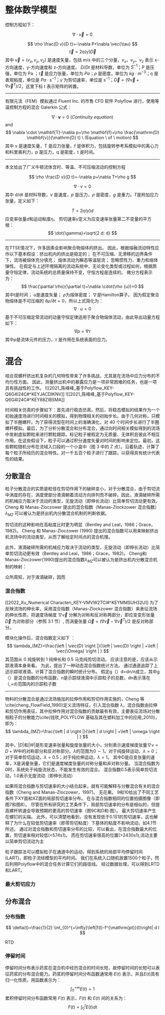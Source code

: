 # 整体数学模型
控制方程如下： 

$$
\nabla \cdot \vec{v}=0
$$

$$
\rho \frac{D v}{D t}=-\nabla P+\nabla \vec{\tau}
$$
$$
\vec{\tau}=2 \eta(\dot{\gamma}) \vec{D}
$$
其中 $\vec{v}=\left(v_{x}, v_{y}, v_{z}\right)$ 是速度矢量，包括 $m/s$ 中的三个分量，$v_x$，$v_y$，$v_z$ 表示 x-方向速度，y-方向速度和 z-方向速度。
$D/Dt$ 是材料导数，单位为 $S^{-1}$；P 是压强，单位为 Pa ；$\vec{\tau}$ 是应力张量，单位为 $Pa$；$\rho$ 是密度，单位为 $kg \cdot m^{-3}$；$\eta$ 是表观粘度，单位是 $Pa \cdot s^{-1}$；$\dot{\gamma}$ 为剪切速率，单位是 $s^{-1}$；$\vec{D}=\left(\nabla \vec{v}+\nabla \vec{v}^{T}\right) / 2$，这里下标 t 表示矩阵的转置。 


---

有限元法（FEM）模拟通过 Fluent Inc. 的市售 CFD 软件 Polyflow 进行，使用等温控制方程的混合 Galerkin 公式：

$$
\nabla \cdot \mathbf{v}=0 \ (Continuity \ equation)
$$
and
$$
\nabla \cdot \mathbf{T}-\nabla p+\rho \mathbf{f}=\rho \frac{\mathrm{D} \mathbf{v}}{\mathrm{D} t} \ (Equation \ of \  motion)
$$
其中 v 是速度矢量，T 是应力张量，f 是体积力，包括旋转参考系模拟中的离心力和科里奥利力，p 是压力，q 是密度，t 是时间。


---

本文给出了广义牛顿流体含时、等温、不可压缩流动的控制方程 

$$
\rho \frac{D v}{D t}=-\nabla p+\nabla T+\rho g
$$

$$
\nabla \cdot v=0
$$
其中 d/dt 是材料导数，$v$ 是速度，$p$ 是压力，$\rho$ 是密度，$g$ 是重力。$T$是附加应力张量，定义如下： 

$$T=2 \eta(\dot{\gamma}) d$$
应变率张量$d$和运动粘度$\eta$。 剪切速率$\dot{\gamma}$定义为应变速率张量第二不变量的平方根： 
$$
\dot{\gamma}=\sqrt{2 d: d}
$$

---
在TTSE情况下，许多因素会影响聚合物熔体的挤出。 因此，根据熔融流动特性应作以下基本假设：挤出机内的挤出是稳定的； 在不可压缩、无滑移的边界条件下，流场被熔体充分填充； 熔体流动为瞬态等温层流； 忽略惯性力、重力和熔体弹性。 
在假定与上述环境隔离的流动系统中，无论变化类型或过程如何，根据质量守恒定律，流动系统的总质量保持不变，守恒方程是连续的。 微分方程表示为： 
$$
\frac{\partial \rho}{\partial t}+\nabla \cdot(\rho {u})=0
$$
其中t是时间； $u$是速度矢量； $\rho$为熔体密度； $\nabla$是Hamilton算子。 
因为假定聚合物熔体是不可压缩的 $\partial \rho/\partial t=0$，所以上式简化为： 
$$
\nabla \cdot u=0
$$
基于不可压缩定常流动的动量守恒定律适用于聚合物熔体流动，由此导出动量方程如下：
$$
\nabla p=\nabla \tau
$$
其中$p$是流体元件的压力，$\tau$ 是作用在系统表面的应力。 


# 混合


啮合双螺杆挤出机复杂的几何特性带来了许多挑战，尤其是在流场中应力分布的不均匀性方面。 因此，测量挤出机中的暴露应力是一项非常困难的任务，也是一项具有挑战性的工作。
![[2021_陈峰峰_基于Polyflow_KEY-Q6G4I24C#^KEYJACDIKNV]]
![[2021_陈峰峰_基于Polyflow_KEY-Q6G4I24C#^KEY88ZIBSMA]]

时间相关仿真的步骤如下：首先进行稳态仿真。然后，将稳态模拟的结果作为一个初始速度场进行时间相关的模拟，得到物理相关的初始步长。由于几何对称，只模拟了半圈螺杆。为了获得流型在时间上的准确演化，对 40 个时间步长进行了半圈螺杆模拟。最后，为了分析分散混合和分布混合，通过向时间相关模拟得到的流场中发射虚拟颗粒来进行颗粒跟踪。标记粒子被假定为无质量、无体积且彼此不相互作用。在这些假设下，粒子可以通过积分速度矢量对时间的影响来定位。最初，这些颗粒随机分布在流域入口段的一个小盒中（图 3 中的 Z 点）。沿着轨迹，计算了每个粒子所经历的混合特性。对一千五百个粒子进行了跟踪，以获得具有统计代表性的结果。 



## 分散混合

粒子分散混合的实质是粒径在剪切作用下的破碎变小，对于分散混合，由于剪切流中涡度的存在，涡度使部分液滴朝着流动方向排列而不破碎。因此，液滴破碎所需的机械应力取决于流动的类型，无旋流动（即伸长流动）比简单剪切流动更有效。Cheng 和 Manas-Zloczower 提出的混合指数（Manas-Zlockzower 混合指数） $\lambda_{MZ}$ 可以被认为是挤出机内分散混合机制的判断依据。

剪切流的这种影响在高粘度比时更为明显（Bentley and Leal，1986；Grace，1982)。 
Cheng 和 Manas-Zloczower (1990) 提出的混合指数可以用来映射挤出机流场中的流动类型，从而了解给定时间点的混合机理。 

此外，液滴破碎所需的机械应力取决于流动的类型，无旋流动（即伸长流动）比简单剪切流动更有效（Bentley and Leal，1986；Grace，1982)。 Cheng和Manas-Zloczower(1990)提出的混合指数$\lambda_{MZ}$可以被认为是挤出机内分散混合机制的映射： 

众所周知，对于液滴破碎，因而


### 混合指数
[[2022_Xu_Numerical Characteri_KEY-VMVW2TCI#^KEYMMSUH32U]] 为了反映流场的伸长率，采用混合指数（Manas-Zlockzower 混合指数）来表征流场的伸长性质，将速度场梯度 $\nabla \vec{v}$ 分解为对称和反对称两部分，即应变变形张量 $\vec{D}$ 为对称部分（参照 3.1 节）, 而涡量张量 $\vec{\Omega}=\left(\nabla \vec{v} - \nabla \vec{v}^{T}\right) / 2$ 是反对称部分。

模块化操作后，混合指数定义如下 ：
$$
\lambda_{MZ}=\frac{\left | \vec{D}  \right |}{\left | \vec{D}  \right | +\left | \vec{\Omega}  \right | }
$$
其范围从 0 纯旋转到 1 纯伸长和 0.5 马克纯剪切流动。 
应该注意的是，应该从示踪液滴本身来看。 为此，提出了一种动态混合指数统计方法。 通过通道追踪了上述示踪球液滴，计算了混合指数的瞬时统计分布。 假定g（）d=dn/n成立，其中g（）是混合指数的分布函数，n是示踪球液滴中示踪粒子的总数，dn表示落在（,+d)范围内的示踪粒子数 



---


物料的分散混合是通过流场施加的拉伸作用和剪切作用实施的，Cheng 等\cite{cheng_FlowField_1990}定义流场特征，引入混合指数 $\lambda$，混合指数由拉伸和剪切作用表征，其中拉伸作用对混合指数的贡献最有有效，主要表征流场对分散相粒子的分散能力\cite{钱欣_POLYFLOW 基础及其在塑料加工中的应用_2010}，即为：
$$
\lambda_{MZ}=\frac{\left | d  \right |}{\left | d  \right | +\left | \omega  \right | }
$$
其中，$\left | D  \right |$和$\left | W  \right |$是形变速率张量和旋度张量的大小，分别表示速度梯度张量$\nabla v=D+W$中的对称部分和反对称部分。$\lambda$的范围为$0 \sim 1$。对于纯旋转运动，$\lambda=0$；对于简单剪切运动，$\lambda=0.5$；对于纯拉伸运动，$\lambda=1$。
其中D是应变张量的速率，X是涡量张量，它们是速度梯度张量的对称分量和非对称分量。 当混合指数为0时，系统处于纯旋流状态，不能发生有效的混合。 混合指数0.5表示简单剪切流动，1.0表示无旋流动（即伸长流动）

如果将混合指数与剪切速率的大小结合起来，就有可能解释与分散混合有关的混合指数（Cheng and Manas-Zloczower，1997)。 无花果。 9和10给出了不同工艺条件下XY面和XZ面的局部剪切速率分布。 在与混合指数相同的位置拍摄图像（即图7和图8）。 尽管在所有研究的工艺条件下，局部剪切速率的分布是相似的，但提高螺杆转速会导致预期的更高的剪切速率（图9C和D和·图）。 最大剪切速率产生在螺钉的尖端。 此外，可以清楚地看到，没有发现低于0.1S1的剪切速率，这也解释了为什么在较低剪切速率（即零剪切粘度）下基体的粘度不影响流动，如4.1节所述。 通过对混合指数和剪切速率分布的比较，可以看出，在混合指数最大的位置，剪切速率相对较低(<574s1)。 而在剪切速率很高的位置(>2430s1),流动主要以简单剪切流动为主 

粒子跟踪法可以模拟粒子在通道中的运动，得到系统的局部平均停留时间(LART)，即粒子流经模型的平均时间。 我们在系统入口随机放置1500个粒子，然后利用Polyflow中的混合任务计算它们的路径线。 经过数据处理，可以得到LRTD和LART。 

### 最大剪切应力

##  分布混合

### 分布指数

$$
\delta(t)=\frac{1}{2} \int_{0}^{+\infty}\left|f(l)-f^{\mathrm{pt}}(l)\right| d l
$$

RTD

### 停留时间
停留时间分布表示药浆在混合机中经历混合的时间长短，故停留时间的长短可以表征药浆的分布混合能力。药浆的停留时间分布函数通常用 $E (t)$ 表示，并且$E (t)$具有归一化性质，用函数表示为：
$$
\int_{0}^{+\infty}E(t)=1
$$
累积停留时间分布函数常用 $F(t)$ 表示，$F(t)$ 和 $E (t)$ 间的关系为：
$$
F(t)=\int_{0}^{t}E(t)dt
$$
